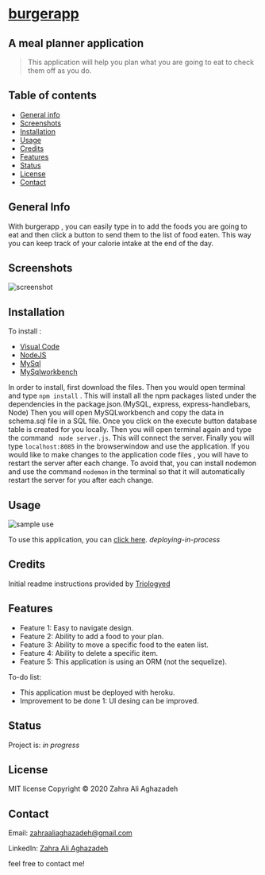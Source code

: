 
# [burgerapp](https://)

## A meal planner application

>This application will help you plan what you are going to eat to check them off as you do.


## Table of contents
* [General info](#general-info) 
* [Screenshots](#screenshots) 
* [Installation](#installation) 
* [Usage](#usage)
* [Credits](#credits)
* [Features](#features) 
* [Status](#status) 
* [License](#license) 
* [Contact](#contact)


## General Info
With burgerapp , you can easily type in to add the foods you are going to eat and then click a button to send them to the list of food eaten. This way you can keep track of your calorie intake at the end of the day.


## Screenshots
![screenshot](/public/assets/images/screenshot1.png)



## Installation

To install : 
* [Visual Code](https://code.visualstudio.com/docs/setup/setup-overview)
* [NodeJS](https://nodejs.org/en/download/)
* [MySql](https://dev.mysql.com/downloads/installer/)
* [MySqlworkbench](https://dev.mysql.com/downloads/workbench/)


In order to install, first download the files. Then you would open terminal and type ```npm install``` . This will install all the npm packages listed under the dependencies in the package.json.(MySQL, express, express-handlebars, Node) Then you will open  MySQLworkbench and copy the data in schema.sql file in a SQL file. Once you click on the execute button database table is created for you locally. Then you will open terminal again and type the command ``` node server.js```. This will connect the server. Finally you will type ```localhost:8085``` in the browserwindow and use the application. If you would like to make changes to the application code files , you will have to restart the server after each change. To avoid that, you can install nodemon and use the command ```nodemon``` in the terminal so that it will automatically restart the server for you after each change.

## Usage 

![sample use](/public/assets/images/gif1.gif)


To use this application, you can [click here](). _deploying-in-process_


## Credits


Initial readme instructions provided by [Triologyed](https://www.trilogyed.com/)


## Features

* Feature 1: Easy to navigate design.
* Feature 2: Ability to add a food to your plan.
* Feature 3: Ability to move a specific food to the eaten list.
* Feature 4: Ability to delete a specific item.
* Feature 5: This application is using an ORM (not the sequelize).


To-do list:
* This application must be deployed with heroku.
* Improvement to be done 1: UI desing can be improved.


## Status
Project is:  _in progress_


## License

MIT license 
Copyright © 2020 Zahra Ali Aghazadeh




## Contact
Email: zahraaliaghazadeh@gmail.com

LinkedIn: [Zahra Ali Aghazadeh](https://www.linkedin.com/in/zahraaliaghazadeh)

feel free to contact me!

